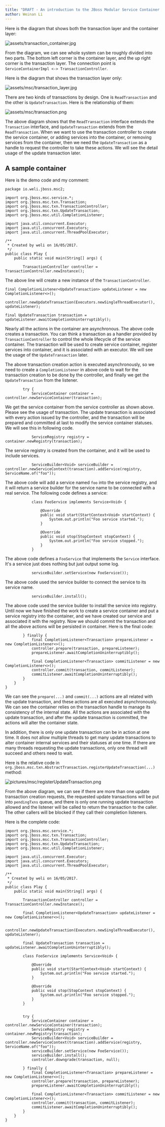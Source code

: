 ```yaml
---
title: "DRAFT - An introduction to the JBoss Modular Service Container: Part 2 - Transaction layer"
author: Weinan Li
---
```


Here is the diagram that shows both the transaction layer and the container layer:

![assets/transaction_container.jpg](/assets/msc/transaction_container.jpg)

From the diagram, we can see whole system can be roughly divided into two parts. The bottom left corner is the container layer, and the up right corner is the transaction layer. The connection point is `ServiceContainerImpl <-> TransactionController`.

Here is the diagram that shows the transaction layer only:

![assets/msc/transaction_layer.jpg](/assets/msc/transaction_layer.jpg)

There are two kinds of transactions by design. One is `ReadTransaction` and the other is `UpdateTransaction`. Here is the relationship of them:

![assets/msc/transaction.png](/assets/msc/transaction.png)

The above diagram shows that the `ReadTransaction` interface extends the `Transaction` interface, and `UpdateTransaction` extends from the `ReadTransaction`. When we want to use the transaction controller to create the service container, or adding services into the container, or removing services from the container, then we need the `UpdateTransaction` as a handle to request the controller to take these actions. We will see the detail usage of the update transaction later.

## A sample container

Here is the demo code and my comment:

```
package io.weli.jboss.msc2;

import org.jboss.msc.service.*;
import org.jboss.msc.txn.Transaction;
import org.jboss.msc.txn.TransactionController;
import org.jboss.msc.txn.UpdateTransaction;
import org.jboss.msc.util.CompletionListener;

import java.util.concurrent.Executor;
import java.util.concurrent.Executors;
import java.util.concurrent.ThreadPoolExecutor;

/**
 * Created by weli on 16/05/2017.
 */
public class Play {
    public static void main(String[] args) {

        TransactionController controller = TransactionController.newInstance();
```

The above line will create a new instance of the `TransactionController`.

```
final CompletionListener<UpdateTransaction> updateListener = new CompletionListener<>();

controller.newUpdateTransaction(Executors.newSingleThreadExecutor(), updateListener);

final UpdateTransaction transaction = updateListener.awaitCompletionUninterruptibly();
```

Nearly all the actions in the container are asynchronous. The above code creates a transaction. You can think a transaction as a handler provided by `TransactionController` to control the whole lifecycle of the service container. The transaction will be used to create service container, register services into container, and it is associated with an executor. We will see the usage of the `UpdateTransaction` later.

The above transaction creation action is executed asynchronously, so we need to create a `CompletionListener` in above code to wait for the transaction creation to be done by the controller, and finally we get the `UpdateTransaction` from the listener. 

```
        try {
            ServiceContainer container = controller.newServiceContainer(transaction);
```

We get the service container from the service controller as shown above. Please see the usage of transaction. The update transaction is associated with every action issued by the controller, and the transaction will be prepared and committed at last to modify the service container statuses. We will see this in following code. 

```
            ServiceRegistry registry = container.newRegistry(transaction);
```

The service registry is created from the container, and it will be used to include services.

```
            ServiceBuilder<Void> serviceBuilder = controller.newServiceContext(transaction).addService(registry, ServiceName.of("foo"));
```

The above code will add a service named `foo` into the service registry, and it will return a service builder for the service name to be connected with a real service. The following code defines a service:

```
            class FooService implements Service<Void> {

                @Override
                public void start(StartContext<Void> startContext) {
                    System.out.println("Foo service started.");
                }

                @Override
                public void stop(StopContext stopContext) {
                    System.out.println("Foo service stopped.");
                }
            }
```

The above code defines a `FooService` that implements the `Service` interface. It's a service just does nothing but just output some log.

```
            serviceBuilder.setService(new FooService());
```

The above code used the service builder to connect the service to its service name.

```
            serviceBuilder.install();
```

The above code used the service builder to install the service into registry. Until now we have finished the work to create a service container and put a service registry into the container, and we have created our service and associated it with the registry. Now we should commit the transaction and all the above actions will be persisted in container. Here is the final code:

```
        } finally {
            final CompletionListener<Transaction> prepareListener = new CompletionListener<>();
            controller.prepare(transaction, prepareListener);
            prepareListener.awaitCompletionUninterruptibly();

            final CompletionListener<Transaction> commitListener = new CompletionListener<>();
            controller.commit(transaction, commitListener);
            commitListener.awaitCompletionUninterruptibly();
        }
    }
}
```

We can see the `prepare(...)` and `commit(...)` actions are all related with the update transaction, and these actions are all executed asynchronously. We can see the container relies on the transaction handle to manage its consistency of the internal state. All the actions are associated with the update transaction, and after the update transaction is committed, the actions will alter the container state.

In addition, there is only one update transaction can be in action at one time. It does not allow multiple threads to get many update transactions to alter container internal services and their statuses at one time. If there are many threads requesting the update transactions, only one thread will succeed and others need to wait. 

Here is the relative code in `org.jboss.msc.txn.AbstractTransaction.registerUpdateTransaction(...)` method:

![pictures/msc/registerUpdateTransaction.png](pictures/msc/registerUpdateTransaction.png)

From the above diagram, we can see if there are more than one update transaction creation requests, the requested update transactions will be put into `pendingTxns` queue, and there is only one running update transaction allowed and the listener will be called to return the transaction to the caller. The other callers will be blocked if they call their completion listeners.

Here is the complete code:

```
import org.jboss.msc.service.*;
import org.jboss.msc.txn.Transaction;
import org.jboss.msc.txn.TransactionController;
import org.jboss.msc.txn.UpdateTransaction;
import org.jboss.msc.util.CompletionListener;

import java.util.concurrent.Executor;
import java.util.concurrent.Executors;
import java.util.concurrent.ThreadPoolExecutor;

/**
 * Created by weli on 16/05/2017.
 */
public class Play {
    public static void main(String[] args) {

        TransactionController controller = TransactionController.newInstance();

        final CompletionListener<UpdateTransaction> updateListener = new CompletionListener<>();

        controller.newUpdateTransaction(Executors.newSingleThreadExecutor(), updateListener);

        final UpdateTransaction transaction = updateListener.awaitCompletionUninterruptibly();
        
        class FooService implements Service<Void> {

            @Override
            public void start(StartContext<Void> startContext) {
                System.out.println("Foo service started.");
            }

            @Override
            public void stop(StopContext stopContext) {
                System.out.println("Foo service stopped.");
            }
        }


        try {
            ServiceContainer container = controller.newServiceContainer(transaction);
            ServiceRegistry registry = container.newRegistry(transaction);
            ServiceBuilder<Void> serviceBuilder = controller.newServiceContext(transaction).addService(registry, ServiceName.of("foo"));
            serviceBuilder.setService(new FooService());
            serviceBuilder.install();
            controller.downgrade(transaction, null);

        } finally {
            final CompletionListener<Transaction> prepareListener = new CompletionListener<>();
            controller.prepare(transaction, prepareListener);
            prepareListener.awaitCompletionUninterruptibly();

            final CompletionListener<Transaction> commitListener = new CompletionListener<>();
            controller.commit(transaction, commitListener);
            commitListener.awaitCompletionUninterruptibly();
        }
    }
}
```

